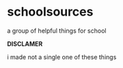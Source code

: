 # schoolsources
a group of helpful things for school 

**DISCLAMER**

i made not a single one of these things
